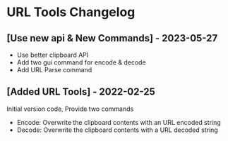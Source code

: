 # URL Tools Changelog

## [Use new api & New Commands] - 2023-05-27

- Use better clipboard API
- Add two gui command for encode & decode
- Add URL Parse command

## [Added URL Tools] - 2022-02-25

Initial version code, Provide two commands

- Encode: Overwrite the clipboard contents with an URL encoded string
- Decode: Overwrite the clipboard contents with a URL decoded string
